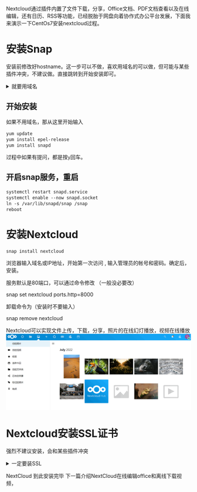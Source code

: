 Nextcloud通过插件内置了文件下载，分享，Office文档、PDF文档查看以及在线编辑，还有日历、RSS等功能，已经脱胎于网盘向着协作式办公平台发展，下面我来演示一下CentOs7安装nextcloud过程。
# 安装Snap
安装前修改好hostname。这一步可以不做，喜欢用域名的可以做，但可能与某些插件冲突，不建议做。直接跳转到开始安装即可。

 <details><summary>就要用域名</summary>

<p>

 就要用域名的操作如下，注意替换自己域名和IP。在终端窗口中输入命令：hostname或uname –n，均可以查看到当前主机的主机名：
 
```
vi /etc/hosts
151.254.64.178 pan.ddaniba.tokyo pan  

vi /etc/hostname
pan.ddaniba.tokyo
hostname -F /etc/hostname #重启
hostname #再次查看
```
 
 </p>
  </details>
  
## 开始安装
如果不用域名，那从这里开始输入
```
yum update
yum install epel-release
yum install snapd
```
过程中如果有提问，都是按`y`回车。
## 开启snap服务，重启
```
systemctl restart snapd.service
systemctl enable --now snapd.socket
ln -s /var/lib/snapd/snap /snap
reboot
```
# 安装Nextcloud
```
snap install nextcloud
```
浏览器输入域名或IP地址，开始第一次访问 , 输入管理员的帐号和密码。确定后，安装。

服务默认是80端口，可以通过命令修改 （一般没必要改）

snap set nextcloud ports.http=8000

卸载命令为（安装时不要输入）

 snap remove nextcloud 

Nextcloud可以实现文件上传，下载，分享，照片的在线幻灯播放，视频在线播放
![](/images/931.png "Nextcloud界面")
# Nextcloud安装SSL证书
强烈不建议安装，会和某些插件冲突

<details><summary>一定要装SSL</summary>
 <p>
如果以后想安装在线编辑office插件，建议先不要装SSL.
安装前一定先确保你的域名已经成功解析到你的VPS主机上，然后执行命令：
  
```
  
nextcloud.enable-https lets-encrypt #安装Let's Encrypt SSL
#如果你想使用自己的证书，请执行：
nextcloud.enable-https self-signed
#如果你是使用自已的证书，请在执行命令后找到SSL证书的路径，将自己的证书上传替换生成的自签名证书文件即可。

####如果提示 command not found，请加上路径
/snap/bin/nextcloud.enable-https lets-encrypt
/snap/bin/nextcloud.enable-https self-signed
  

```
  
有时候，比如安装onlyoffice的时候不能加密，需要卸载证书，请执行

nextcloud.disable-https lets-encrypt

 </p>

</details>

NextCloud 到此安装完毕
下一篇介绍NextCloud在线编辑office和离线下载视频，
